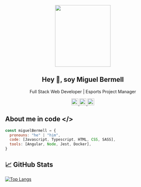 <div align="center">
  <img width="180" height="200" src="https://user-images.githubusercontent.com/79775760/124392152-646e1900-dcf4-11eb-98f4-e10923c49010.png">
  <h2> Hey 👋, soy Miguel Bermell</h2>
  <p> Full Stack Web Developer | Esports Project Manager</p>

  <a href="https://twitter.com/drifkinho">
  <img align="" alt="Ajay's Twitter" width="22px" src="https://cdn.jsdelivr.net/npm/simple-icons@v3/icons/twitter.svg" />
</a>
<a href="https://www.linkedin.com/in/miguelbermell/">
  <img align="" alt="Ajay's Linkdein" width="22px" src="https://cdn.jsdelivr.net/npm/simple-icons@v3/icons/linkedin.svg" />
</a>
<a href="https://github.com/miguel-bermell">
  <img align="" alt="Ajay's Github" width="22px" src="https://cdn.jsdelivr.net/npm/simple-icons@v3/icons/github.svg" />
</a>
</div>









## About me in code </>

```js
const miguelBermell = {
  pronouns: "he" | "him",
  code: [Javascript, Typescript, HTML, CSS, SASS],
  tools: [Angular, Node, Jest, Docker],
}
```

## 📈   GitHub Stats

[![Top Langs](https://github-readme-stats.vercel.app/api/top-langs/?username=miguel-bermell&layout=compact)](https://github.com/miguel-bermell/github-readme-stats)


<!--
**miguel-bermell/miguel-bermell** is a ✨ _special_ ✨ repository because its `README.md` (this file) appears on your GitHub profile.

Here are some ideas to get you started:

- 🔭 I’m currently working on ...
- 🌱 I’m currently learning ...
- 👯 I’m looking to collaborate on ...
- 🤔 I’m looking for help with ...
- 💬 Ask me about ...
- 📫 How to reach me: ...
- 😄 Pronouns: ...
- ⚡ Fun fact: ...
-->
